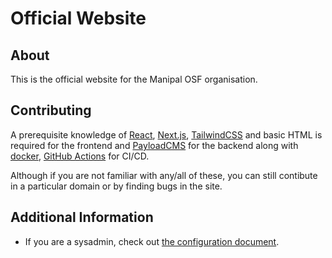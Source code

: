 # Official Website

## About

This is the official website for the Manipal OSF organisation.

## Contributing

A prerequisite knowledge of [React](https://beta.reactjs.org/), [Next.js](https://nextjs.org/docs/getting-started), [TailwindCSS](https://tailwindcss.com/docs/installation) and basic HTML is required for the frontend and [PayloadCMS](https://payloadcms.com/docs/getting-started/what-is-payload) for the backend along with [docker](https://docs.docker.com/get-started/), [GitHub Actions](https://docs.github.com/en/actions/learn-github-actions) for CI/CD.

Although if you are not familiar with any/all of these, you can still contibute in a particular domain or by finding bugs in the site.

## Additional Information

- If you are a sysadmin, check out [the configuration document](./backend/SERVER_CONFIG.md).
